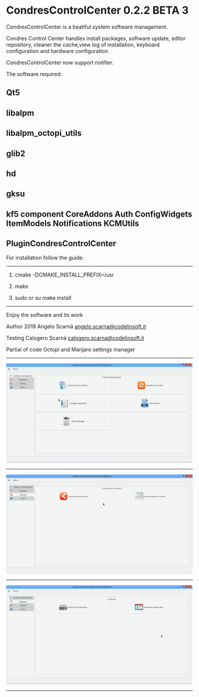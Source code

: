 CondresControlCenter 0.2.2 BETA 3
=========

CondresControlCenter is a beatiful system software management.

Condres Control Center handles install packages, software update, 
editor repository, cleaner the cache,view log of installation,
keyboard configuration and hardware configuration.

CondresControlCenter now support notifier.

The software required:

Qt5
------------------------------
libalpm
------------------------------
libalpm_octopi_utils
------------------------------
glib2
------------------------------
hd
------------------------------
gksu
------------------------------
kf5 component CoreAddons Auth ConfigWidgets ItemModels Notifications KCMUtils
------------------------------
PluginCondresControlCenter
------------------------------
For installation follow the guide:

---------------------------------------------------------------------

1) cmake -DCMAKE_INSTALL_PREFIX=/usr

2) make

3) sudo or su make install

---------------------------------------------------------------------

Enjoy the software and its work

Author 2019 Angelo Scarnà <angelo.scarna@codelinsoft.it>

Testing Calogero Scarnà <calogero.scarna@codelinsoft.it>

Partial of code Octopi and Manjaro settings manager

------------------------------------------------------------------------
![ScreenShot](https://github.com/kratos83/CondresControlCenter/blob/master/condrescontrolcenter.png)

------------------------------------------------------------------------
![ScreenShot](https://github.com/kratos83/CondresControlCenter/blob/master/condrescontrolcentershare.png)

------------------------------------------------------------------------
![ScreenShot](https://github.com/kratos83/CondresControlCenter/blob/master/condrescontrolcenterhw.png)

________________________________________________________________________
